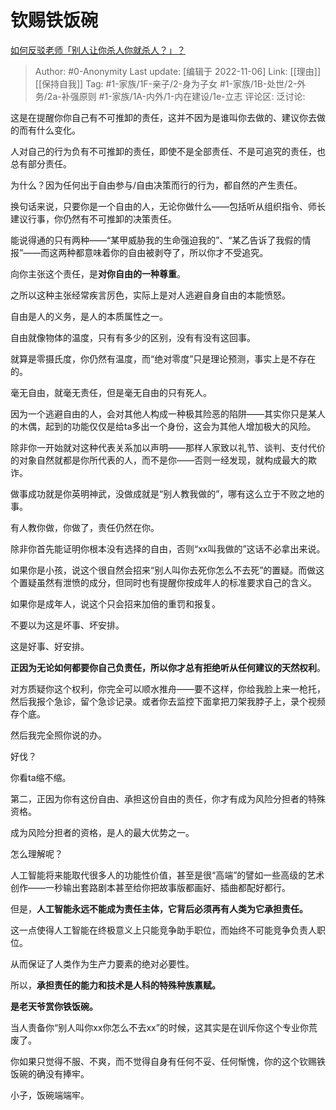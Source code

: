 # 钦赐铁饭碗
[如何反驳老师「别人让你杀人你就杀人？」？](https://www.zhihu.com/question/38682660/answer/2745448493)

> Author: #0-Anonymity
> Last update: [编辑于 2022-11-06]
> Link: [[理由]] [[保持自我]]
> Tag: #1-家族/1F-亲子/2-身为子女 #1-家族/1B-处世/2-外务/2a-补强原则 #1-家族/1A-内外/1-内在建设/1e-立志
> 评论区:
> 泛讨论:

这是在提醒你你自己有不可推卸的责任，这并不因为是谁叫你去做的、建议你去做的而有什么变化。

人对自己的行为负有不可推卸的责任，即使不是全部责任、不是可追究的责任，也总有部分责任。

为什么？因为任何出于自由参与/自由决策而行的行为，都自然的产生责任。

换句话来说，只要你是一个自由的人，无论你做什么——包括听从组织指令、师长建议行事，你仍然有不可推卸的决策责任。

能说得通的只有两种——“某甲威胁我的生命强迫我的”、“某乙告诉了我假的情报”——而这两种都意味着你的自由被剥夺了，所以你才不受追究。

向你主张这个责任，是**对你自由的一种尊重**。

之所以这种主张经常疾言厉色，实际上是对人逃避自身自由的本能愤怒。

自由是人的义务，是人的本质属性之一。

自由就像物体的温度，只有有多少的区别，没有有没有这回事。

就算是零摄氏度，你仍然有温度，而“绝对零度”只是理论预测，事实上是不存在的。

毫无自由，就毫无责任，但是毫无自由的只有死人。

因为一个逃避自由的人，会对其他人构成一种极其险恶的陷阱——其实你只是某人的木偶，起到的功能仅仅是给ta多出一个身份，这会为其他人增加极大的风险。

除非你一开始就对这种代表关系加以声明——那样人家致以礼节、谈判、支付代价的对象自然就都是你所代表的人，而不是你——否则一经发现，就构成最大的欺诈。

做事成功就是你英明神武，没做成就是“别人教我做的”，哪有这么立于不败之地的事。

有人教你做，你做了，责任仍然在你。

除非你首先能证明你根本没有选择的自由，否则“xx叫我做的”这话不必拿出来说。

如果你是小孩，说这个很自然会招来“别人叫你去死你怎么不去死”的置疑。而做这个置疑虽然有泄愤的成分，但同时也有提醒你按成年人的标准要求自己的含义。

如果你是成年人，说这个只会招来加倍的重罚和报复。

不要以为这是坏事、坏安排。

这是好事、好安排。

**正因为无论如何都要你自己负责任，所以你才总有拒绝听从任何建议的天然权利**。

对方质疑你这个权利，你完全可以顺水推舟——要不这样，你给我脸上来一枪托，然后我报个急诊，留个急诊记录。或者你去监控下面拿把刀架我脖子上，录个视频存个底。

然后我完全照你说的办。

好伐？

你看ta缩不缩。

第二，正因为你有这份自由、承担这份自由的责任，你才有成为风险分担者的特殊资格。

成为风险分担者的资格，是人的最大优势之一。

怎么理解呢？

人工智能将来能取代很多人的功能性价值，甚至是很“高端”的譬如一些高级的艺术创作——一秒输出套路剧本甚至给你把故事版都画好、插曲都配好都行。

但是，**人工智能永远不能成为责任主体，它背后必须再有人类为它承担责任。**

这一点使得人工智能在终极意义上只能竞争助手职位，而始终不可能竞争负责人职位。

从而保证了人类作为生产力要素的绝对必要性。

所以，**承担责任的能力和技术是人科的特殊种族禀赋。**

**是老天爷赏你铁饭碗。**

当人责备你“别人叫你xx你怎么不去xx”的时候，这其实是在训斥你这个专业你荒废了。

你如果只觉得不服、不爽，而不觉得自身有任何不妥、任何惭愧，你的这个钦赐铁饭碗的确没有捧牢。

小子，饭碗端端牢。
